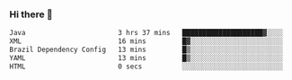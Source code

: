 ### Hi there 👋

<!--START_SECTION:waka-->

```txt
Java                       3 hrs 37 mins   ████████████████████▓░░░░   82.52 %
XML                        16 mins         █▓░░░░░░░░░░░░░░░░░░░░░░░   06.35 %
Brazil Dependency Config   13 mins         █▒░░░░░░░░░░░░░░░░░░░░░░░   05.22 %
YAML                       13 mins         █▒░░░░░░░░░░░░░░░░░░░░░░░   05.20 %
HTML                       0 secs          ░░░░░░░░░░░░░░░░░░░░░░░░░   00.25 %
```

<!--END_SECTION:waka-->

<!--
**jerry-shao/jerry-shao** is a ✨ _special_ ✨ repository because its `README.md` (this file) appears on your GitHub profile.

Here are some ideas to get you started:

- 🔭 I’m currently working on ...
- 🌱 I’m currently learning ...
- 👯 I’m looking to collaborate on ...
- 🤔 I’m looking for help with ...
- 💬 Ask me about ...
- 📫 How to reach me: ...
- 😄 Pronouns: ...
- ⚡ Fun fact: ...
-->
